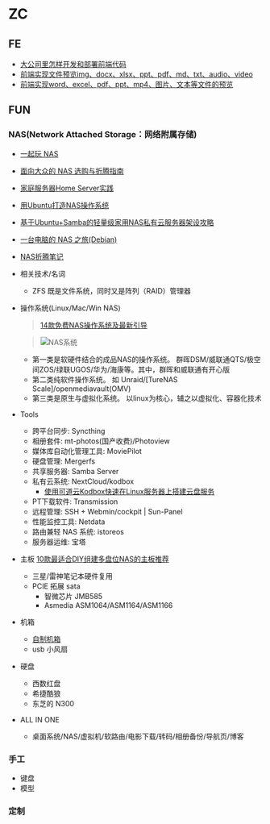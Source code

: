 # ZC

## FE

- [大公司里怎样开发和部署前端代码](https://www.zhihu.com/question/20790576)
- [前端实现文件预览img、docx、xlsx、ppt、pdf、md、txt、audio、video](https://juejin.cn/post/7366432628440924170)
- [前端实现word、excel、pdf、ppt、mp4、图片、文本等文件的预览](https://juejin.cn/post/7071598747519549454)

## FUN

### NAS(Network Attached Storage：网络附属存储)

- [一起玩 NAS](wiki.mynas.chat)
- [面向大众的 NAS 选购与折腾指南](https://sspai.com/post/89214)
- [家庭服务器Home Server实践](https://sspai.com/post/82512)
- [用Ubuntu打造NAS操作系统](https://post.smzdm.com/p/ar08kgdx/)
- [基于Ubuntu+Samba的轻量级家用NAS私有云服务器架设攻略](https://post.smzdm.com/p/a4woem98/)
- [一台电脑的 NAS 之旅(Debian)](https://github.com/getnas/getnas)
- [NAS折腾笔记](https://post.smzdm.com/xilie/92246/p2/)

- 相关技术/名词
  - ZFS 既是文件系统，同时又是阵列（RAID）管理器
- 操作系统(Linux/Mac/Win NAS)
  > [14款免费NAS操作系统及最新引导](https://www.bilibili.com/read/cv34762402/)

  > ![NAS系统](./assets/images/NAS系统.png)

  - 第一类是软硬件结合的成品NAS的操作系统。 群晖DSM/威联通QTS/极空间ZOS/绿联UGOS/华为/海康等。其中，群晖和威联通有开心版
  - 第二类纯软件操作系统。 如 Unraid/[TureNAS Scale]/openmediavault(OMV)
  - 第三类是原生与虚拟化系统。 以linux为核心，辅之以虚拟化、容器化技术
- Tools
  - 跨平台同步: Syncthing
  - 相册套件: mt-photos(国产收费)/Photoview
  - 媒体库自动化管理工具: MoviePilot
  - 硬盘管理: Mergerfs
  - 共享服务器: Samba Server
  - 私有云系统: NextCloud/kodbox
    - [使用可道云Kodbox快速在Linux服务器上搭建云盘服务](https://www.bilibili.com/read/cv17930616/)
  - PT下载软件: Transmission
  - 远程管理: SSH + Webmin/cockpit | Sun-Panel
  - 性能监控工具: Netdata
  - 路由兼轻 NAS 系统: istoreos
  - 服务器运维: 宝塔

- 主板 [10款最适合DIY组建多盘位NAS的主板推荐](https://www.bilibili.com/read/cv16728361/)
  - 三星/雷神笔记本硬件复用
  - PCIE 拓展 sata
    - 智微芯片 JMB585
    - Asmedia ASM1064/ASM1164/ASM1166
- 机箱
  - [自制机箱](http://xxnas.com/diy/index.html)
  - usb 小风扇
- 硬盘
  - 西数红盘
  - 希捷酷狼
  - 东芝的 N300

- ALL IN ONE
  - 桌面系统/NAS/虚拟机/软路由/电影下载/转码/相册备份/导航页/博客

### 手工

- 键盘
- 模型

### 定制
